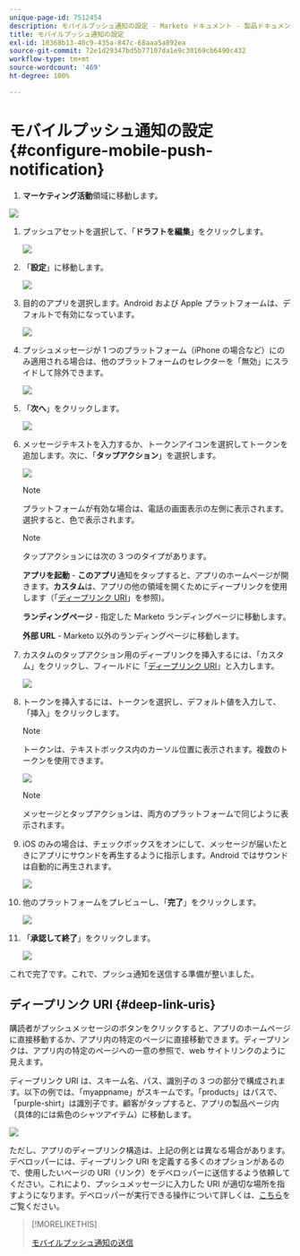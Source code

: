 ```yaml
---
unique-page-id: 7512454
description: モバイルプッシュ通知の設定 - Marketo ドキュメント - 製品ドキュメント
title: モバイルプッシュ通知の設定
exl-id: 10368b13-40c9-435a-847c-68aaa5a892ea
source-git-commit: 72e1d29347bd5b77107da1e9c30169cb6490c432
workflow-type: tm+mt
source-wordcount: '469'
ht-degree: 100%

---
```


# モバイルプッシュ通知の設定 {#configure-mobile-push-notification}

1. **マーケティング活動**&#x200B;領域に移動します。

![](assets/2fbf1ab6-2247-40c8-980d-be56b9d94890.png)

1. プッシュアセットを選択して、「**ドラフトを編集**」をクリックします。

   ![](assets/image2016-8-23-16-3a49-3a48.png)

1. 「**設定**」に移動します。

   ![](assets/image2016-8-23-16-3a51-3a56.png)

1. 目的のアプリを選択します。Android および Apple プラットフォームは、デフォルトで有効になっています。

   ![](assets/image2016-8-23-16-3a53-3a33.png)

1. プッシュメッセージが 1 つのプラットフォーム（iPhone の場合など）にのみ適用される場合は、他のプラットフォームのセレクターを「無効」にスライドして除外できます。

   ![](assets/image2016-8-23-16-3a41-3a48.png)

1. 「**次へ**」をクリックします。

   ![](assets/image2016-8-23-16-3a43-3a28.png)

1. メッセージテキストを入力するか、トークンアイコンを選択してトークンを追加します。次に、「**タップアクション**」を選択します。

   ![](assets/image2015-9-14-16-3a7-3a43.png)

   >[!NOTE]
   >
   >プラットフォームが有効な場合は、電話の画面表示の左側に表示されます。選択すると、色で表示されます。

   >[!NOTE]
   >
   >タップアクションには次の 3 つのタイプがあります。
   >
   >**アプリを起動** - **このアプリ**&#x200B;通知をタップすると、アプリのホームページが開きます。**カスタム**&#x200B;は、アプリの他の領域を開くためにディープリンクを使用します（「[ディープリンク URI](#Deeplink)」を参照)。
   >
   >**ランディングページ** - 指定した Marketo ランディングページに移動します。
   >
   >**外部 URL** - Marketo 以外のランディングページに移動します。

1. カスタムのタップアクション用のディープリンクを挿入するには、「カスタム」をクリックし、フィールドに「[ディープリンク URI](#Deeplink)」と入力します。

   ![](assets/image2016-7-28-16-3a19-3a13.png)

1. トークンを挿入するには、トークンを選択し、デフォルト値を入力して、「挿入」をクリックします。

   >[!NOTE]
   >
   >トークンは、テキストボックス内のカーソル位置に表示されます。複数のトークンを使用できます。

   ![](assets/image2015-8-10-14-3a48-3a52.png)

   >[!NOTE]
   >
   >メッセージとタップアクションは、両方のプラットフォームで同じように表示されます。

1. iOS のみの場合は、チェックボックスをオンにして、メッセージが届いたときにアプリにサウンドを再生するように指示します。Android ではサウンドは自動的に再生されます。

   ![](assets/ios-tap-and-notification-hand.png)

1. 他のプラットフォームをプレビューし、「**完了**」をクリックします。

   ![](assets/image2015-9-14-16-3a12-3a34.png)

1. 「**承認して終了**」をクリックします。

   ![](assets/323dda12-0543-4558-8562-563eed5fa0e0.png)

これで完了です。これで、プッシュ通知を送信する準備が整いました。

## ディープリンク URI {#deep-link-uris}

購読者がプッシュメッセージのボタンをクリックすると、アプリのホームページに直接移動するか、アプリ内の特定のページに直接移動できます。ディープリンクは、アプリ内の特定のページへの一意の参照で、web サイトリンクのように見えます。

ディープリンク URI は、スキーム名、パス、識別子の 3 つの部分で構成されます。以下の例では、「myappname」がスキームです。「products」はパスで、「purple-shirt」は識別子です。顧客がタップすると、アプリの製品ページ内（具体的には紫色のシャツアイテム）に移動します。

![](assets/image2016-7-29-12-3a49-3a1.png)

ただし、アプリのディープリンク構造は、上記の例とは異なる場合があります。デベロッパーには、ディープリンク URI を定義する多くのオプションがあるので、使用したいページの URI（リンク）をデベロッパーに送信するよう依頼してください。これにより、プッシュメッセージに入力した URI が適切な場所を指すようになります。デベロッパーが実行できる操作について詳しくは、[こちら](https://developers.marketo.com/mobile/enabling-deep-links-in-your-app/)をご覧ください。

>[!MORELIKETHIS]
>
>[モバイルプッシュ通知の送信](/help/marketo/product-docs/mobile-marketing/push-notifications/send-a-mobile-push-notification.md)

